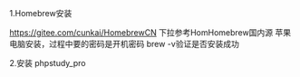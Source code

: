 1.Homebrew安装

https://gitee.com/cunkai/HomebrewCN
下拉参考HomHomebrew国内源
苹果电脑安装，过程中要的密码是开机密码
 brew -v验证是否安装成功

2.安装 phpstudy_pro

